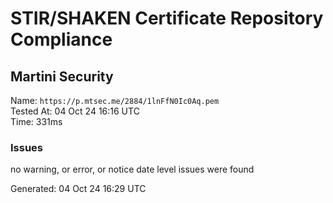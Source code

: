 # STIR/SHAKEN Certificate Repository Compliance

## Martini Security

Name: `https://p.mtsec.me/2884/1lnFfN0Ic0Aq.pem`\
Tested At: 04 Oct 24 16:16 UTC\
Time: 331ms

### Issues

no warning, or error, or notice date level issues were found

Generated: 04 Oct 24 16:29 UTC